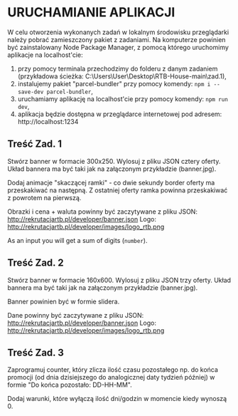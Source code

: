 # URUCHAMIANIE APLIKACJI

W celu otworzenia wykonanych zadań w lokalnym środowisku przeglądarki należy pobrać zamieszczony pakiet z zadaniami.
Na komputerze powinien być zainstalowany Node Package Manager, z pomocą którego uruchomimy aplikacje na localhost'cie:
1) przy pomocy terminala przechodzimy do folderu z danym zadaniem (przykładowa ścieżka: C:\Users\User\Desktop\RTB-House-main\zad.1),
2) instalujemy pakiet "parcel-bundler" przy pomocy komendy:
`npm i --save-dev parcel-bundler`,
3) uruchamiamy aplikację na localhost'cie przy pomocy komendy:
`npm run dev`,
4) aplikacja będzie dostępna w przeglądarce internetowej pod adresem: http://localhost:1234

## Treść Zad. 1
Stwórz banner w formacie 300x250. Wylosuj z pliku JSON cztery oferty. Układ bannera ma być taki jak na załączonym przykładzie (banner.jpg). 

Dodaj animacje "skaczącej ramki" - co dwie sekundy border oferty ma przeskakiwać na następną. Z ostatniej oferty ramka powinna przeskakiwać z powrotem na pierwszą.

Obrazki i cena + waluta powinny być zaczytywane z pliku JSON: http://rekrutacjartb.pl/developer/banner.json
Logo: http://rekrutacjartb.pl/developer/images/logo_rtb.png

As an input you will get a sum of digits (`number`).

## Treść Zad. 2
Stwórz banner w formacie 160x600. Wylosuj z pliku JSON trzy oferty. Układ bannera ma być taki jak na załączonym przykładzie (banner.jpg). 

Banner powinien być w formie slidera. 

Dane powinny być zaczytywane z pliku JSON: http://rekrutacjartb.pl/developer/banner.json
Logo: http://rekrutacjartb.pl/developer/images/logo_rtb.png

## Treść Zad. 3
Zaprogramuj counter, który zlicza ilość czasu pozostałego np. do końca promocji (od dnia dzisiejszego do analogicznej daty tydzień później) w formie "Do końca pozostało: DD-HH-MM".

Dodaj warunki, które wyłączą ilość dni/godzin w momencie kiedy wynoszą 0.
